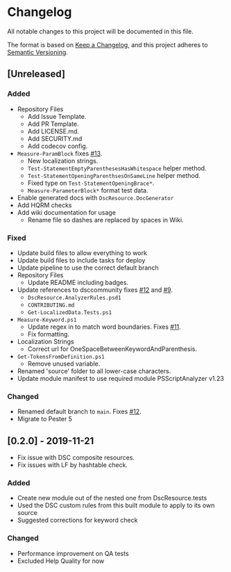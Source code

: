 # Changelog

All notable changes to this project will be documented in this file.

The format is based on [Keep a Changelog](https://keepachangelog.com/en/1.0.0/),
and this project adheres to [Semantic Versioning](https://semver.org/spec/v2.0.0.html).

## [Unreleased]

### Added

- Repository Files
  - Add Issue Template.
  - Add PR Template.
  - Add LICENSE.md.
  - Add SECURITY.md
  - Add codecov config.
- `Measure-ParamBlock` fixes [#13](https://github.com/dsccommunity/DscResource.AnalyzerRules/issues/13).
  - New localization strings.
  - `Test-StatementEmptyParenthesesHasWhitespace` helper method.
  - `Test-StatementOpeningParenthsesOnSameLine` helper method.
  - Fixed type on `Test-StatementOpeningBrace*`.
  - `Measure-ParameterBlock*` format test data.
- Enable generated docs with `DscResource.DocGenerator`
- Add HQRM checks
- Add wiki documentation for usage
  - Rename file so dashes are replaced by spaces in Wiki.

### Fixed

- Update build files to allow everything to work
- Update build files to include tasks for deploy
- Update pipeline to use the correct default branch
- Repository Files
  - Update README including badges.
- Update references to dsccommunity fixes [#12](https://github.com/dsccommunity/DscResource.AnalyzerRules/issues/12)
and [#9](https://github.com/dsccommunity/DscResource.AnalyzerRules/issues/9).
  - `DscResource.AnalyzerRules.psd1`
  - `CONTRIBUTING.md`
  - `Get-LocalizedData.Tests.ps1`
- `Measure-Keyword.ps1`
  - Update regex in  to match word boundaries. Fixes [#11](https://github.com/dsccommunity/DscResource.AnalyzerRules/issues/11).
  - Fix formatting.
- Localization Strings
  - Correct url for OneSpaceBetweenKeywordAndParenthesis.
- `Get-TokensFromDefinition.ps1`
  - Remove unused variable.
- Renamed 'source' folder to all lower-case characters.
- Update module manifest to use required module PSScriptAnalyzer v1.23

### Changed

- Renamed default branch to `main`. Fixes [#12](https://github.com/dsccommunity/DscResource.AnalyzerRules/issues/22).
- Migrate to Pester 5

## [0.2.0] - 2019-11-21

- Fix issue with DSC composite resources.
- Fix issues with LF by hashtable check.

### Added

- Create new module out of the nested one from DscResource.tests
- Used the DSC custom rules from this built module to apply to its own source
- Suggested corrections for keyword check

### Changed

- Performance improvement on QA tests
- Excluded Help Quality for now
